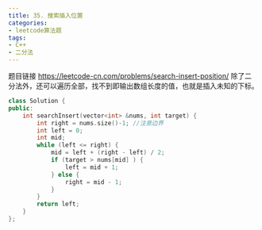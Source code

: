 ```yaml
---
title: 35. 搜索插入位置
categories:
- leetcode算法题
tags:
- C++
- 二分法
---
```

题目链接 https://leetcode-cn.com/problems/search-insert-position/
除了二分法外，还可以遍历全部，找不到即输出数组长度的值，也就是插入未知的下标。
``` C++
class Solution {
public:
    int searchInsert(vector<int> &nums, int target) {
        int right = nums.size()-1; //注意边界
        int left = 0;
        int mid;
        while (left <= right) {
            mid = left + (right - left) / 2;
            if (target > nums[mid] ) { 
                left = mid + 1;
            } else {
                right = mid - 1;
            }
        }
        return left;
    }
};
```
